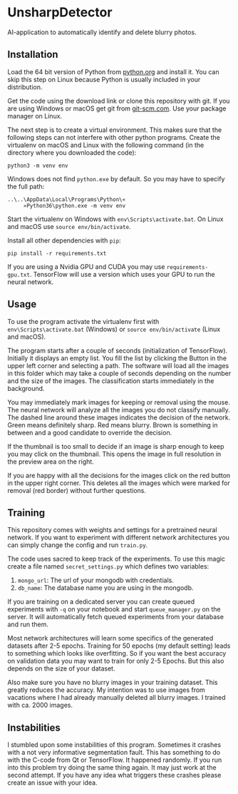 # UnsharpDetector
AI-application to automatically identify and delete blurry photos.

## Installation

Load the 64 bit version of Python from [python.org](https://python.org) and
install it. You can skip this step on Linux because Python is usually included 
in your distribution.

Get the code using the download link or clone this repository with git.
If you are using Windows or macOS get git from 
[git-scm.com](https://git-scm.com). Use your package manager on Linux.

The next step is to create a virtual environment. This makes sure that
the following steps can not interfere with other python programs. Create
the virtualenv on macOS and Linux with the following command (in the 
directory where you downloaded the code):

```plaintext
python3 -m venv env
```

Windows does not find `python.exe` by default. So you may have to specify
the full path:

```plaintext
..\..\AppData\Local\Programs\Python\«
     »Python36\python.exe -m venv env
```

Start the virtualenv on Windows with `env\Scripts\activate.bat`. On 
Linux and macOS use `source env/bin/activate`.

Install all other dependencies with `pip`:

```plaintext
pip install -r requirements.txt
```

If you are using a Nvidia GPU and CUDA you may use `requirements-gpu.txt`.
TensorFlow will use a version which uses your GPU to run the neural
network.

## Usage

To use the program activate the virtualenv first with 
`env\Scripts\activate.bat` (Windows) or `source env/bin/activate` 
(Linux and macOS).

The program starts after a couple of seconds (initialization of 
TensorFlow). Initially it displays an empty list. You fill the list by
clicking the Button in the upper left corner and selecting a path. The
software will load all the images in this folder which may take a couple 
of seconds depending on the number and the size of the images. The 
classification starts immediately in the background.

You may immediately mark images for keeping or removal using the mouse.
The neural network will analyze all the images you do not classify 
manually. The dashed line around these images indicates the decision of 
the network. Green means definitely sharp. Red means blurry. Brown is 
something in between and a good candidate to override the decision.

If the thumbnail is too small to decide if an image is sharp enough to 
keep you may click on the thumbnail. This opens the image in full 
resolution in the preview area on the right.

If you are happy with all the decisions for the images click on the red
button in the upper right corner. This deletes all the images which were
marked for removal (red border) without further questions.

## Training

This repository comes with weights and settings for a pretrained neural 
network. If you want to experiment with different network architectures
you can simply change the config and run `train.py`.

The code uses sacred to keep track of the experiments. To use this magic
create a file named `secret_settings.py` which defines two variables:
1. `mongo_url`: The url of your mongodb with credentials.
2. `db_name`: The database name you are using in the mongodb.

If you are training on a dedicated server you can create queued 
experiments with `-q` on your notebook and start `queue_manager.py` on 
the server. It will automatically fetch queued experiments from your 
database and run them.

Most network architectures will learn some specifics of the generated 
datasets after 2-5 epochs. Training for 50 epochs (my default setting)
leads to something which looks like overfitting. So if you want the best
accuracy on validation data you may want to train for only 2-5 Epochs. 
But this also depends on the size of your dataset.

Also make sure you have no blurry images in your training dataset. This
greatly reduces the accuracy. My intention was to use images from 
vacations where I had already manually deleted all blurry images. I 
trained with ca. 2000 images.  

## Instabilities

I stumbled upon some instabilities of this program. Sometimes it crashes
with a not very informative segmentation fault. This has something to do
with the C-code from Qt or TensorFlow. It happened randomly. If you run 
into this problem try doing the same thing again. It may just work at the 
second attempt. If you have any idea what triggers these crashes please
create an issue with your idea.